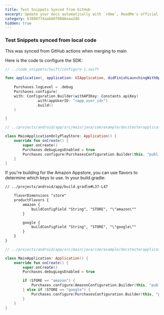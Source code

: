 ```yaml
---
title: Test Snippets Synced from GitHub
excerpt: Update your docs automatically with `rdme`, ReadMe's official CLI and GitHub Action!
category: 63890774aab00f0086eaa2d6
hidden: true
---
```


###  Test Snippets synced from local code

This was synced from GitHub actions when merging to main

Here is the code to configure the SDK:

```swift
// ../code_snippets/Swift/configure-1.swift

func application(_ application: UIApplication, didFinishLaunchingWithOptions launchOptions: [UIApplicationLaunchOptionsKey: Any]?) -> Bool {
  
    Purchases.logLevel = .debug
    Purchases.configure(
    with: Configuration.Builder(withAPIKey: Constants.apiKey)
              .with(appUserID: "<app_user_id>")
              .build()
    )

}
```

```kotlin
// ../projects/android/app/src/main/java/com/example/docstesterapplication/MainApplicationOnlyPlayStore.kt#L8-L14

class MainApplicationOnlyPlayStore: Application() {
    override fun onCreate() {
        super.onCreate()
        Purchases.debugLogsEnabled = true
        Purchases.configure(PurchasesConfiguration.Builder(this, "public_google_sdk_key").build())
    }
}
```

If you're building for the Amazon Appstore, you can use flavors to determine which keys to use. In your build.gradle:

```txt
// ../projects/android/app/build.gradle#L37-L47

    flavorDimensions "store"
    productFlavors {
        amazon {
            buildConfigField "String", "STORE", "\"amazon\""
        }

        google {
            buildConfigField "String", "STORE", "\"google\""
        }
    }
}
```

```kotlin
// ../projects/android/app/src/main/java/com/example/docstesterapplication/MainApplication.kt#L9-L20

class MainApplication: Application() {
    override fun onCreate() {
        super.onCreate()
        Purchases.debugLogsEnabled = true

        if (STORE == "amazon") {
            Purchases.configure(AmazonConfiguration.Builder(this, "public_amazon_sdk_key").build())
        } else if (STORE == "google") {
            Purchases.configure(PurchasesConfiguration.Builder(this, "public_google_sdk_key").build())
        }
    }
}
```
